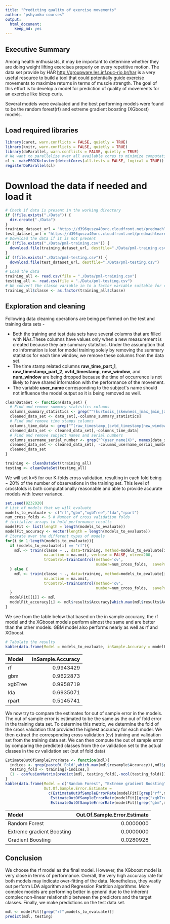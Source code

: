 ```yaml
---
title: "Predicting quality of exercise movements"
author: "pshyamku-courses"
output: 
  html_document: 
    keep_md: yes
---
```




## Executive Summary
Among health enthusiasts, it may be important to determine whether they are doing weight lifting exercises properly on every repetitive motion. The data set provide by HAR http://groupware.les.inf.puc-rio.br/har is a very useful resource to build a tool that could potentially guide exercise movements to maximize returns in terms of muscle strength. The goal of this effort is to develop a model for prediction of quality of movements for an exercise like bicep curls.

Several models were evaluated and the best performing models were found to be the random forest(rf) and extreme gradient boosting (XGboost) models.

## Load required libraries


```r
library(caret, warn.conflicts = FALSE, quietly = TRUE)
library(knitr, warn.conflicts = FALSE, quietly = TRUE)
library(doParallel, warn.conflicts = FALSE, quietly = TRUE)
# We want to parallelize over all available cores to minimize computation time
cl <- makePSOCKcluster(detectCores(all.tests = FALSE, logical = TRUE))
registerDoParallel(cl)
```

# Download the data if needed and load it


```r
# Check if data is present in the working directory
if (!file.exists("./Data")) {
  dir.create("./Data")
}
training_dataset_url = "https://d396qusza40orc.cloudfront.net/predmachlearn/pml-training.csv"
test_dataset_url = "https://d396qusza40orc.cloudfront.net/predmachlearn/pml-testing.csv"
# Download the data if it is not present
if (!file.exists("./Data/pml-training.csv")) {
  download.file(training_dataset_url, destfile="./Data/pml-training.csv")
}
if (!file.exists("./Data/pml-testing.csv")) {
  download.file(test_dataset_url, destfile="./Data/pml-testing.csv")
}
# Load the data
training_all <- read.csv(file = "./Data/pml-training.csv")
testing_all <- read.csv(file = "./Data/pml-testing.csv")
# We convert the classe variable in to a factor variable suitable for classification models.
training_all$classe <- as.factor(training_all$classe)
```

## Exploration and cleaning
Following data cleaning operations are being performed on the test and training data sets -

* Both the training and test data sets have several columns that are filled with NAs.These columns have values only when a new measurement is created because they are summary statistics. Under the assumption that no information is lost for model training solely by removing the summary statistics for each time window, we remove these columns from the data set. 
* The time stamp related columns **raw_time_part_1**, **raw_timestamp_part_2**, **cvtd_timestamp**, **new_window**, and **num_window** are being dropped because the time of occurrence is not likely to have shared information with the performance of the movement.
* The variable **user_name** corresponding to the subject's name should not influence the model output so it is being removed as well.


```r
cleanDataSet <- function(data_set) {
  # Find and remove summary statistics columns
  columns_summary_statistics <- grep("^(kurtosis_|skewness_|max_|min_|amplitude|var_|avg_|stddev_|total_)", names(data_set))
  cleaned_data_set <- data_set[,-columns_summary_statistics]
  # Find and remove time stamps columns
  columns_time_data <- grep("^(raw_timestamp_|cvtd_timestamp|new_window|num_window)", names(data_set))
  cleaned_data_set <- cleaned_data_set[,-columns_time_data]
  # Find and remove subject names and serial numbers
  columns_username_serial_number <- grep("^(user_name|X)", names(data_set))
  cleaned_data_set <- cleaned_data_set[, -columns_username_serial_number]
  cleaned_data_set
}

training <- cleanDataSet(training_all)
testing <- cleanDataSet(testing_all)
```

We will set k=5 for our K-folds cross validation, resulting in each fold being ~ 20% of the number of observations in the training set. This level of crossfolds is both computationally reasonable and able to provide accurate models with lower variance.

```r
set.seed(8232020)
# List of models that we will evaluate 
models_to_evaluate <- c("rf","gbm","xgbTree","lda","rpart")
num_cross_folds <- 5 # Number of cross validation folds
# initialize arrays to hold performance results
modelFit <- list(length = length(models_to_evaluate))
modelFit_accuracy <- vector(length = length(models_to_evaluate))
# Iterate over the different types of models
for(i in 1:length(models_to_evaluate)){
  if (models_to_evaluate[i] == "rf"){
    mdl <- train(classe ~ ., data=training, method=models_to_evaluate[i], 
                 na.action = na.omit, verbose = FALSE, ntree=200, 
                 trControl=trainControl(method='cv', 
                                        number=num_cross_folds,  savePredictions = "final"))
  } else {
    mdl <- train(classe ~ ., data=training, method=models_to_evaluate[i], 
                 na.action = na.omit, 
                 trControl=trainControl(method='cv', 
                                        number=num_cross_folds,  savePredictions = "final"))
  }
  modelFit[[i]] <- mdl
  modelFit_accuracy[i] <- mdl$results$Accuracy[which.max(mdl$results$Accuracy)]
}
```

We see from the table below that based on the in sample accuracy, the rf model and the XGboost models perform almost the same and are better than the other models. GBM model also performs nearly as well as rf and XGboost.

```r
# Tabulate the results
kable(data.frame(Model = models_to_evaluate, inSample.Accuracy = modelFit_accuracy))
```



|Model   | inSample.Accuracy|
|:-------|-----------------:|
|rf      |         0.9943429|
|gbm     |         0.9622873|
|xgbTree |         0.9958719|
|lda     |         0.6935071|
|rpart   |         0.5145741|

We now try to compare the estimates for out of sample error in the models. The out of sample error is estimated to be the same as the out of fold error in the training data set. To determine this metric, we determine the fold of the cross validation that provided the highest accuracy for each model. We then extract the corresponding cross validation (cv) training and validation set from the training data set. We can then compute the out of sample error by comparing the predicted classes from the cv validation set to the actual classes in the cv validation set (out of fold data)

```r
EstimateOutOfSampleErrorRate <- function(mdl){
  indices <- grep(paste0('Fold',which.max(mdl$resample$Accuracy)),mdl$pred$Resample)
  testing_fold <- training[-indices,]
  (1 - confusionMatrix(predict(mdl, testing_fold[,-ncol(testing_fold)]), testing_fold$classe)$overall['Accuracy'])
}
kable(data.frame(Model = c("Random Forest", "Extreme gradient Boosting", "Gradient Boosting"),
                 Out.Of.Sample.Error.Estimate = 
                   c(EstimateOutOfSampleErrorRate(modelFit[[grep("rf",models_to_evaluate)]]),
                    EstimateOutOfSampleErrorRate(modelFit[[grep("xgbTree",models_to_evaluate)]]),
                    EstimateOutOfSampleErrorRate(modelFit[[grep("gbm",models_to_evaluate)]]))))
```



|Model                     | Out.Of.Sample.Error.Estimate|
|:-------------------------|----------------------------:|
|Random Forest             |                    0.0000000|
|Extreme gradient Boosting |                    0.0000000|
|Gradient Boosting         |                    0.0280928|

## Conclusion
We choose the rf model as the final model. However, the XGboost model is very close in terms of performance. Overall, the very high accuracy rate for both models may indicate over-fitting of the data. Nonetheless, they vastly out perform LDA algorithm and Regression Partition algorithms. More complex models are performing better in general due to the inherent complex non-linear relationship between the predictors and the target classes. Finally, we make predictions on the test data set.

```r
mdl <- modelFit[[grep("rf",models_to_evaluate)]]
predict(mdl, testing)
```
